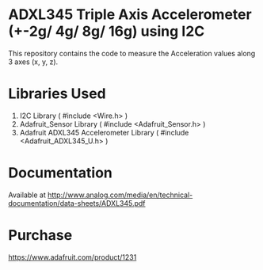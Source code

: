 # ADXL345 Triple Axis Accelerometer (+-2g/ 4g/ 8g/ 16g) using I2C
This repository contains the code to measure the Acceleration values along 3 axes (x, y, z).

# Libraries Used
  <p>
    <ol>
      <li> I2C Library ( #include &lt;Wire.h&gt; ) </li>
      <li> Adafruit_Sensor Library ( #include &lt;Adafruit_Sensor.h&gt; ) </li>
      <li> Adafruit ADXL345 Accelerometer Library ( #include &lt;Adafruit_ADXL345_U.h&gt; ) </li>
    </ol>
  </p>

# Documentation
Available at http://www.analog.com/media/en/technical-documentation/data-sheets/ADXL345.pdf

# Purchase
https://www.adafruit.com/product/1231
